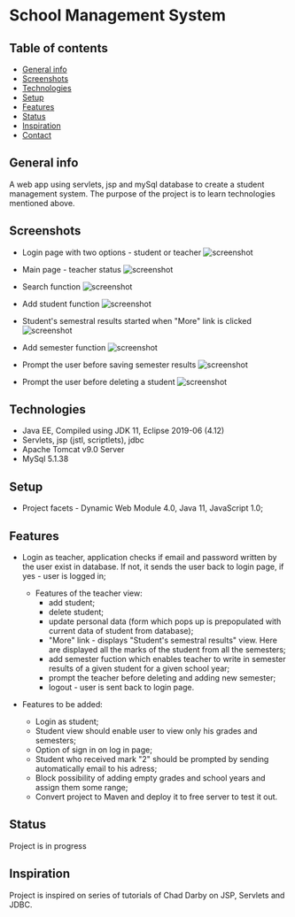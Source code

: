 

# School Management System
> 

## Table of contents
* [General info](#general-info)
* [Screenshots](#screenshots)
* [Technologies](#technologies)
* [Setup](#setup)
* [Features](#features)
* [Status](#status)
* [Inspiration](#inspiration)
* [Contact](#contact)

## General info
A web app using servlets, jsp and mySql database to create a student management system. 
The purpose of the project is to learn technologies mentioned above.


## Screenshots

* Login page with two options - student or teacher
![screenshot](https://user-images.githubusercontent.com/46251960/68549076-7222ac80-03f4-11ea-8b75-8df557736b28.png)

* Main page - teacher status
![screenshot](https://user-images.githubusercontent.com/46251960/68549092-a7c79580-03f4-11ea-8b86-4a1915fbd96a.png)

* Search function
![screenshot](https://user-images.githubusercontent.com/46251960/68549101-c332a080-03f4-11ea-9582-be5a4f9d6aca.png)

* Add student function
![screenshot](https://user-images.githubusercontent.com/46251960/68549111-e65d5000-03f4-11ea-80f4-bb46b45462b1.png)

* Student's semestral results started when "More" link is clicked
![screenshot](https://user-images.githubusercontent.com/46251960/68549116-fe34d400-03f4-11ea-8c42-c9a7da510d6c.png)

* Add semester function
![screenshot](https://user-images.githubusercontent.com/46251960/68549154-5c61b700-03f5-11ea-9c79-05b346d48d7d.png)

* Prompt the user before saving semester results
![screenshot](https://user-images.githubusercontent.com/46251960/68549292-e3635f00-03f6-11ea-86e8-54efd8c486ca.png)

* Prompt the user before deleting a student
![screenshot](https://user-images.githubusercontent.com/46251960/68549302-f70ec580-03f6-11ea-97ff-edf58174a047.png)

## Technologies
* Java EE, Compiled using JDK 11, Eclipse 2019-06 (4.12)
* Servlets, jsp (jstl, scriptlets), jdbc
* Apache Tomcat v9.0 Server
* MySql 5.1.38


## Setup
* Project facets - Dynamic Web Module 4.0, Java 11, JavaScript 1.0;


## Features
* Login as teacher, application checks if email and password written by the user exist in database. If not, it sends the user
back to login page, if yes - user is logged in;

   * Features of the teacher view:
     - add student;
     - delete student;
     - update personal data (form which pops up is prepopulated with current data of student from database);
     - "More" link - displays "Student's semestral results" view. Here are displayed all the marks of the student
       from all the semesters;
     - add semester fuction which enables teacher to write in semester results of a given student for a given school year;
     - prompt the teacher before deleting and adding new semester;
     - logout - user is sent back to login page.

* Features to be added:

    - Login as student;
    - Student view should enable user to view only his grades and semesters;
    - Option of sign in on log in page;
    - Student who received mark "2" should be prompted by sending automatically email to his adress;
    - Block possibility of adding empty grades and school years and assign them some range;
    - Convert project to Maven and deploy it to free server to test it out.

## Status
Project is in progress

## Inspiration
Project is inspired on series of tutorials of Chad Darby on JSP, Servlets and JDBC.

